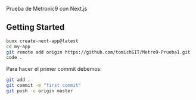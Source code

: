 Prueba de Metronic9 con Next.js


## Getting Started

```bash
bunx create-next-app@latest
cd my-app
git remote add origin https://github.com/tomichGIT/Metro9-Prueba1.git
code .
```

Para hacer el primer commit debemos:
```bash
git add .
git commit -m "first commit"
git push -u origin master
```

